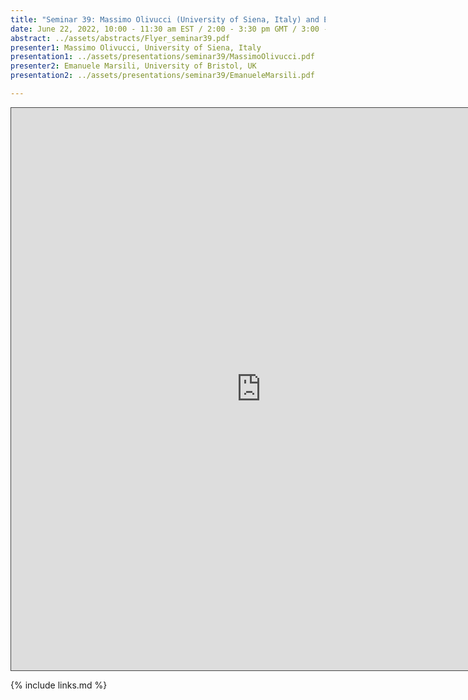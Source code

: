 ```yaml
---
title: "Seminar 39: Massimo Olivucci (University of Siena, Italy) and Emanuele Marsili (University of Bristol, UK)"
date: June 22, 2022, 10:00 - 11:30 am EST / 2:00 - 3:30 pm GMT / 3:00 - 4:30 BST
abstract: ../assets/abstracts/Flyer_seminar39.pdf
presenter1: Massimo Olivucci, University of Siena, Italy
presentation1: ../assets/presentations/seminar39/MassimoOlivucci.pdf
presenter2: Emanuele Marsili, University of Bristol, UK
presentation2: ../assets/presentations/seminar39/EmanueleMarsili.pdf

---
```


<iframe src="https://ub.hosted.panopto.com/Panopto/Pages/Embed.aspx?id=e1115793-7166-4637-9e02-aebc010aebd9
&autoplay=false&offerviewer=true&showtitle=true&showbrand=true&captions=false&interactivity=all" height="900" width="800" 
style="border: 1px solid #464646;" allowfullscreen allow="autoplay"></iframe>

{% include links.md %}


